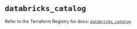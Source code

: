 # `databricks_catalog`

Refer to the Terraform Registry for docs: [`databricks_catalog`](https://registry.terraform.io/providers/databricks/databricks/1.73.0/docs/resources/catalog).

